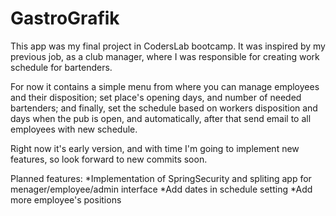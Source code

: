 # GastroGrafik

This app was my final project in CodersLab bootcamp. It was inspired by my previous job, as a club manager, where I was responsible for creating work schedule for bartenders. 

For now it contains a simple menu from where you can manage employees and their disposition; set place's opening days, and number of needed bartenders; and finally, set the schedule based on workers disposition and days when the pub is open, and automatically, after that send email to all employees with new schedule.

Right now it's early version, and with time I'm going to implement new features, so look forward to new commits soon.

Planned features:
*Implementation of SpringSecurity and spliting app for menager/employee/admin interface
*Add dates in schedule setting 
*Add more employee's positions

